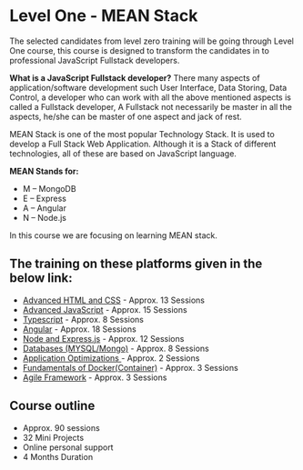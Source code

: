 # Level One - MEAN Stack
The selected candidates from level zero training will be going through Level One course, this course is designed to transform the candidates in to professional JavaScript Fullstack developers.

**What is a  JavaScript Fullstack developer?**
There many aspects of application/software development such User Interface, Data Storing, Data Control, a developer who can work with all the above mentioned aspects is called a Fullstack developer, A Fullstack not necessarily be master in all the aspects, he/she can be master of one aspect and jack of rest.

MEAN Stack is one of the most popular Technology Stack. It is used to develop a Full Stack Web Application. Although it is a Stack of different technologies, all of these are based on JavaScript language.

**MEAN Stands for:**
- M – MongoDB
- E – Express
- A – Angular
- N – Node.js

In this course we are focusing on learning MEAN stack.
## The training on these platforms given in the below link:
- [Advanced HTML and CSS](https://github.com/neghani/learnwire/blob/main/level_01_HTML_CSS.md) - Approx. 13 Sessions 
- [Advanced JavaScript](https://github.com/neghani/learnwire/blob/main/level_01_javascript.md) - Approx. 15 Sessions 
- [Typescript](https://github.com/neghani/learnwire/blob/main/level_01_Typescript.md) - Approx. 8 Sessions 
- [Angular](https://github.com/neghani/learnwire/blob/main/level_01_angular.md) -  Approx. 18 Sessions
- [Node and Express.js](https://github.com/neghani/learnwire/blob/main/level_01_Node.md) -  Approx. 12 Sessions
- [Databases (MYSQL/Mongo)](https://github.com/neghani/learnwire/blob/main/level_01_databases.md) - Approx. 8 Sessions
- [Application Optimizations ](https://github.com/neghani/learnwire/blob/main/level_01_optimisations.md) - Approx. 2 Sessions
- [Fundamentals of Docker(Container)](https://github.com/neghani/learnwire/blob/main/level_01_docker.md) - Approx. 3 Sessions
- [Agile Framework](https://github.com/neghani/learnwire/blob/main/level_01_Agile.md) - Approx. 3 Sessions

## Course outline
 - Approx. 90 sessions 
 - 32 Mini Projects 
 - Online personal support
 - 4 Months Duration 